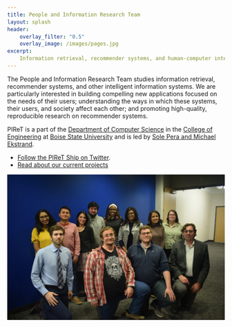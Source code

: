 ```yaml
---
title: People and Information Research Team
layout: splash
header:
    overlay_filter: "0.5"
    overlay_image: /images/pages.jpg
excerpt:
    Information retrieval, recommender systems, and human-computer interaction at Boise State University.
---
```



The People and Information Research Team studies information retrieval, 
recommender systems, and other intelligent information systems. We are 
particularly interested in building compelling new applications focused on 
the needs of their users; understanding the ways in which these systems, 
their users, and society affect each other; and promoting high-quality, 
reproducible research on recommender systems.


PIReT is a part of the [Department of Computer Science](https://coen.boisestate.edu/cs/) 
in the [College of Engineering](https://coen.boisestate.edu/) at 
[Boise State University](https://www.boisestate.edu/) and is led 
by [Sole Pera and Michael Ekstrand](http://piret.info/people/#faculty).

-   [Follow the PIReT Ship on Twitter](https://twitter.com/intent/follow?screen_name=PIReTship).
-   [Read about our current projects](http://piret.info/projects/)



<div>  
<p align="center">
  <img width="600px" src="images/piret_group_pic.jpg ">
</p></div>
